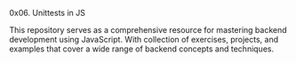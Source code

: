 0x06. Unittests in JS


This repository serves as a comprehensive resource for mastering backend development using JavaScript. With collection of exercises, projects, and examples that cover a wide range of backend concepts and techniques.
